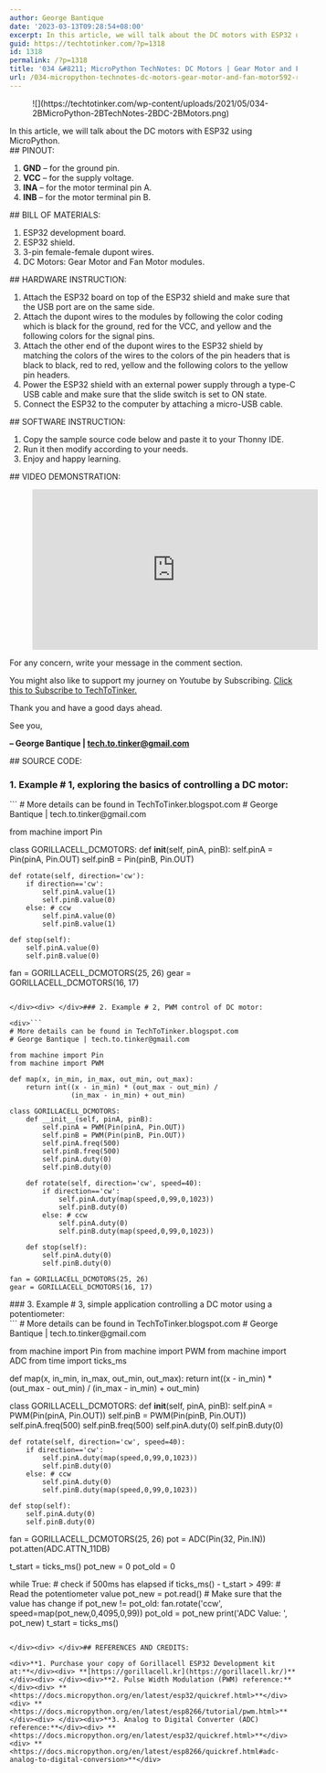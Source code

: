```yaml
---
author: George Bantique
date: '2023-03-13T09:28:54+08:00'
excerpt: In this article, we will talk about the DC motors with ESP32 using MicroPython.
guid: https://techtotinker.com/?p=1318
id: 1318
permalink: /?p=1318
title: '034 &#8211; MicroPython TechNotes: DC Motors | Gear Motor and Fan Motor'
url: /034-micropython-technotes-dc-motors-gear-motor-and-fan-motor592-revision-v1-034-8211-MicroPython-TechNotes-DC-Motors-Gear-Motor-and-Fan-Motor
---
```



<figure class="wp-block-image size-full">![](https://techtotinker.com/wp-content/uploads/2021/05/034-2BMicroPython-2BTechNotes-2BDC-2BMotors.png)</figure>In this article, we will talk about the DC motors with ESP32 using MicroPython.

<div> </div>## PINOUT:

1. **GND** – for the ground pin.
2. **VCC** – for the supply voltage.
3. **INA** – for the motor terminal pin A.
4. **INB** – for the motor terminal pin B.

<div> </div>## BILL OF MATERIALS:

1. ESP32 development board.
2. ESP32 shield.
3. 3-pin female-female dupont wires.
4. DC Motors: Gear Motor and Fan Motor modules.

<div> </div>## HARDWARE INSTRUCTION:

1. Attach the ESP32 board on top of the ESP32 shield and make sure that the USB port are on the same side.
2. Attach the dupont wires to the modules by following the color coding which is black for the ground, red for the VCC, and yellow and the following colors for the signal pins.
3. Attach the other end of the dupont wires to the ESP32 shield by matching the colors of the wires to the colors of the pin headers that is black to black, red to red, yellow and the following colors to the yellow pin headers.
4. Power the ESP32 shield with an external power supply through a type-C USB cable and make sure that the slide switch is set to ON state.
5. Connect the ESP32 to the computer by attaching a micro-USB cable.

<div> </div>## SOFTWARE INSTRUCTION:

1. Copy the sample source code below and paste it to your Thonny IDE.
2. Run it then modify according to your needs.
3. Enjoy and happy learning.

<div> </div>## VIDEO DEMONSTRATION:

<figure class="wp-block-embed is-type-video is-provider-youtube wp-block-embed-youtube wp-embed-aspect-16-9 wp-has-aspect-ratio"><div class="wp-block-embed__wrapper"><iframe allow="accelerometer; autoplay; clipboard-write; encrypted-media; gyroscope; picture-in-picture; web-share" allowfullscreen="" frameborder="0" height="281" loading="lazy" src="https://www.youtube.com/embed/a84WPeX88OY?feature=oembed" title="034 - MicroPython TechNotes: DC Motors | Gear Motor and Fan Motor" width="500"></iframe></div></figure><div> </div>For any concern, write your message in the comment section.

You might also like to support my journey on Youtube by Subscribing. [Click this to Subscribe to TechToTinker.](https://www.youtube.com/c/TechToTinker?sub_confirmation=1)

Thank you and have a good days ahead.

See you,

**– George Bantique | tech.to.tinker@gmail.com**

<div> </div>## SOURCE CODE:

### 1. Example # 1, exploring the basics of controlling a DC motor:

<div>```
# More details can be found in TechToTinker.blogspot.com 
# George Bantique | tech.to.tinker@gmail.com

from machine import Pin

class GORILLACELL_DCMOTORS:
    def __init__(self, pinA, pinB):
        self.pinA = Pin(pinA, Pin.OUT)
        self.pinB = Pin(pinB, Pin.OUT)

    def rotate(self, direction='cw'):
        if direction=='cw':
            self.pinA.value(1)
            self.pinB.value(0)
        else: # ccw
            self.pinA.value(0)
            self.pinB.value(1)
            
    def stop(self):
        self.pinA.value(0)
        self.pinB.value(0)

fan = GORILLACELL_DCMOTORS(25, 26)
gear = GORILLACELL_DCMOTORS(16, 17)

```

</div><div> </div>### 2. Example # 2, PWM control of DC motor:

<div>```
# More details can be found in TechToTinker.blogspot.com 
# George Bantique | tech.to.tinker@gmail.com

from machine import Pin
from machine import PWM

def map(x, in_min, in_max, out_min, out_max): 
    return int((x - in_min) * (out_max - out_min) /
               (in_max - in_min) + out_min)

class GORILLACELL_DCMOTORS:
    def __init__(self, pinA, pinB):
        self.pinA = PWM(Pin(pinA, Pin.OUT))
        self.pinB = PWM(Pin(pinB, Pin.OUT))
        self.pinA.freq(500)
        self.pinB.freq(500)
        self.pinA.duty(0)
        self.pinB.duty(0)

    def rotate(self, direction='cw', speed=40):
        if direction=='cw':
            self.pinA.duty(map(speed,0,99,0,1023))
            self.pinB.duty(0)
        else: # ccw
            self.pinA.duty(0)
            self.pinB.duty(map(speed,0,99,0,1023))
            
    def stop(self):
        self.pinA.duty(0)
        self.pinB.duty(0)

fan = GORILLACELL_DCMOTORS(25, 26)
gear = GORILLACELL_DCMOTORS(16, 17)

```

</div><div> </div>### 3. Example # 3, simple application controlling a DC motor using a potentiometer:

<div>```
# More details can be found in TechToTinker.blogspot.com 
# George Bantique | tech.to.tinker@gmail.com

from machine import Pin
from machine import PWM
from machine import ADC
from time import ticks_ms

def map(x, in_min, in_max, out_min, out_max): 
    return int((x - in_min) * (out_max - out_min) /
               (in_max - in_min) + out_min)

class GORILLACELL_DCMOTORS:
    def __init__(self, pinA, pinB):
        self.pinA = PWM(Pin(pinA, Pin.OUT))
        self.pinB = PWM(Pin(pinB, Pin.OUT))
        self.pinA.freq(500)
        self.pinB.freq(500)
        self.pinA.duty(0)
        self.pinB.duty(0)

    def rotate(self, direction='cw', speed=40):
        if direction=='cw':
            self.pinA.duty(map(speed,0,99,0,1023))
            self.pinB.duty(0)
        else: # ccw
            self.pinA.duty(0)
            self.pinB.duty(map(speed,0,99,0,1023))
            
    def stop(self):
        self.pinA.duty(0)
        self.pinB.duty(0)

fan = GORILLACELL_DCMOTORS(25, 26)
pot = ADC(Pin(32, Pin.IN))
pot.atten(ADC.ATTN_11DB)

t_start = ticks_ms()
pot_new = 0
pot_old = 0

while True:
    # check if 500ms has elapsed
    if ticks_ms() - t_start > 499:
        # Read the potentiometer value
        pot_new = pot.read()
        # Make sure that the value has change
        if pot_new != pot_old:
            fan.rotate('ccw', speed=map(pot_new,0,4095,0,99))
            pot_old = pot_new
            print('ADC Value: ', pot_new)
        t_start = ticks_ms()

```

</div><div> </div>## REFERENCES AND CREDITS:

<div>**1. Purchase your copy of Gorillacell ESP32 Development kit at:**</div><div> **[https://gorillacell.kr](https://gorillacell.kr/)**</div><div> </div><div>**2. Pulse Width Modulation (PWM) reference:**</div><div> **<https://docs.micropython.org/en/latest/esp32/quickref.html>**</div><div> **<https://docs.micropython.org/en/latest/esp8266/tutorial/pwm.html>**</div><div> </div><div>**3. Analog to Digital Converter (ADC) reference:**</div><div> **<https://docs.micropython.org/en/latest/esp32/quickref.html>**</div><div> **<https://docs.micropython.org/en/latest/esp8266/quickref.html#adc-analog-to-digital-conversion>**</div>
